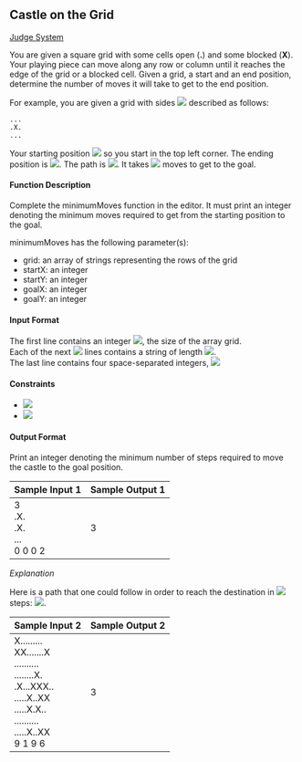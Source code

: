 ## Castle on the Grid

[Judge System](https://www.hackerrank.com/challenges/castle-on-the-grid/problem)

You are given a square grid with some cells open (**.**) and some blocked (**X**). Your playing piece can move along any row or column until it reaches the edge of the grid or a blocked cell. Given a grid, a start and an end position, determine the number of moves it will take to get to the end position.

For example, you are given a grid with sides <img src="https://latex.codecogs.com/svg.latex?\Large&space;n=3"> described as follows:
```
...
.X.
...
```
Your starting position <img src="https://latex.codecogs.com/svg.latex?\Large&space;(startX,startY)=(0,0)"> so you start in the top left corner. The ending position is <img src="https://latex.codecogs.com/svg.latex?\Large&space;(goalX,goalY)=(1,2)">. The path is <img src="https://latex.codecogs.com/svg.latex?\Large&space;(0,0)\rightarrow{(0,2)}\rightarrow{(1,2)}">. It takes <img src="https://latex.codecogs.com/svg.latex?\Large&space;2"> moves to get to the goal.

#### Function Description
Complete the minimumMoves function in the editor. It must print an integer denoting the minimum moves required to get from the starting position to the goal.

minimumMoves has the following parameter(s):

- grid: an array of strings representing the rows of the grid
- startX: an integer
- startY: an integer
- goalX: an integer
- goalY: an integer

#### Input Format

The first line contains an integer <img src="https://latex.codecogs.com/svg.latex?\Large&space;n">, the size of the array grid.<br>
Each of the next <img src="https://latex.codecogs.com/svg.latex?\Large&space;n"> lines contains a string of length <img src="https://latex.codecogs.com/svg.latex?\Large&space;n">.<br>
The last line contains four space-separated integers, <img src="https://latex.codecogs.com/svg.latex?\Large&space;startX,startY,goalX,goalY">

#### Constraints

- <img src="https://latex.codecogs.com/svg.latex?\Large&space;1\le{n}\le{100}"><br>
- <img src="https://latex.codecogs.com/svg.latex?\Large&space;0\le{startX,startY,goalX,goalY}<n">

#### Output Format

Print an integer denoting the minimum number of steps required to move the castle to the goal position.

Sample Input 1|Sample Output 1
-|-
3<br>.X.<br>.X.<br>...<br>0 0 0 2|3

*Explanation*

Here is a path that one could follow in order to reach the destination in <img src="https://latex.codecogs.com/svg.latex?\Large&space;3"> steps:
<img src="https://latex.codecogs.com/svg.latex?\Large&space;(0,0)\rightarrow{(2,0)}\rightarrow{(2,2)}\rightarrow{(0,2)}">.

Sample Input 2|Sample Output 2
-|-
X.........<br>XX.......X<br>..........<br>........X.<br>.X...XXX..<br>.....X..XX<br>.....X.X..<br>..........<br>.....X..XX<br>9 1 9 6|3
